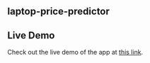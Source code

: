 ## laptop-price-predictor
## Live Demo
Check out the live demo of the app at [this link]([https://your-app-name.streamlit.app](https://laptop-price-predictor-vz7qxtnw8eagvpjgkxy2rt.streamlit.app/)).
